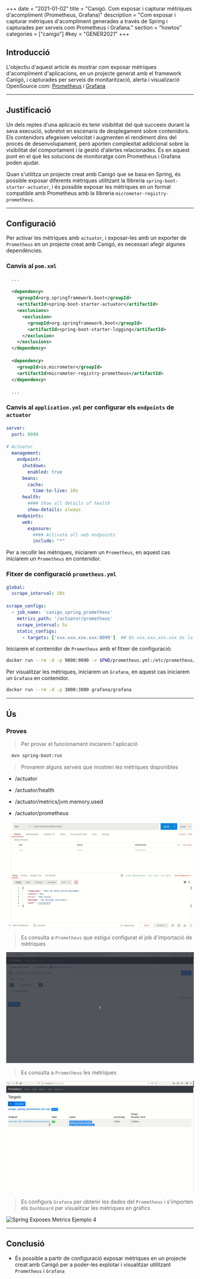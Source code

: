 +++
date        = "2021-01-02"
title       = "Canigó. Com exposar i capturar mètriques d'acompliment (Prometheus, Grafana)"
description = "Com exposar i capturar mètriques d'acompliment generades a través de Spring i capturades per serveis com Prometheus i Grafana."
section     = "howtos"
categories  = ["canigo"]
#key        = "GENER2021"
+++


## Introducció

L'objectiu d'aquest article és mostrar com exposar mètriques d'acompliment d'aplicacions, en un projecte generat amb el framework Canigó, i capturades per serveis de monitarització, alerta i visualizació OpenSource com: [Prometheus](https://github.com/prometheus/prometheus) i [Grafana](https://github.com/grafana/grafana)

---
## Justificació

Un dels reptes d'una aplicació és tenir visibilitat del què succeeix durant la seva execució, sobretot en escenaris de desplegament sobre contenidors. Els contenidors afegeixen velocitat i augmenten el rendiment dins del procés de desenvolupament, però aporten complexitat addicional sobre la visibilitat del comportament i la gestió d'alertes relacionades. És en aquest punt en el què les solucions de monitoratge com Prometheus i Grafana poden ajudar.

Quan s'utilitza un projecte creat amb Canigó que se basa en Spring, és possible exposar diferents mètriques utilitzant la llibreria `spring-boot-starter-actuator`, i és possible exposar les mètriques en un format compatible amb Prometheus amb la llibreria `micrometer-registry-prometheus`.

---
## Configuració

Per activar les mètriques amb `actuator`, i exposar-les amb un exporter de `Prometheus` en un projecte creat amb Canigó, es necessari afegir algunes dependències.

### Canvis al `pom.xml`

```xml
  ...

  <dependency>
    <groupId>org.springframework.boot</groupId>
    <artifactId>spring-boot-starter-actuator</artifactId>
    <exclusions>
      <exclusion>
        <groupId>org.springframework.boot</groupId>
        <artifactId>spring-boot-starter-logging</artifactId>
      </exclusion>
    </exclusions>
  </dependency>

  <dependency>
    <groupId>io.micrometer</groupId>
    <artifactId>micrometer-registry-prometheus</artifactId>
  </dependency>

  ...
```

### Canvis al `application.yml` per configurar els `endpoints` de `actuator`

```yaml
server:
  port: 8099

# Actuator
  management:
    endpoint:
      shutdown:
        enabled: true
      beans:
        cache:
          time-to-live: 10s
      health:
        #### Show all details of health
        show-details: always
    endpoints:
      web:
        exposure:
          #### Activate all web endpoints
          include: "*"
```

Per a recollir les mètriques, iniciarem un `Prometheus`, en aquest cas iniciarem un `Prometheus` en contenidor.

### Fitxer de configuració `prometheus.yml`

```yaml
global:
  scrape_interval: 10s

scrape_configs:
  - job_name: 'canigo_spring_prometheus'
    metrics_path: '/actuator/prometheus'
    scrape_interval: 5s
    static_configs:
      - targets: ['xxx.xxx.xxx.xxx:8099']  ## On xxx.xxx.xxx.xxx és la ip del servidor de la aplicación
```

Iniciarem el contenidor de `Prometheus` amb el fitxer de configuració:

```sh
docker run --rm -d -p 9090:9090 -v $PWD/prometheus.yml:/etc/prometheus/prometheus.yml prom/prometheus
```

Per visualitzar les mètriques, iniciarem un `Grafana`, en aquest cas iniciarem un `Grafana` en contenidor.

```sh
docker run --rm -d -p 3000:3000 grafana/grafana
```

---
## Ús

### Proves 

> Per provar el funcionament iniciarem l'aplicació

```sh
  mvn spring-boot:run 
```

> Provarem alguns serveis que mostren les mètriques disponibles

  * /actuator

  * /actuator/health

  * /actuator/metrics/jvm.memory.used
  
  * /actuator/prometheus

![Spring Exposes Metrics Ejemplo 1](/images/howtos/2021-01-02_spring_expose_metrics_example1.gif)


> Es consulta a `Prometheus` que estigui configurat el job d'importació de mètriques

![Spring Exposes Metrics Ejemplo 2](/images/howtos/2021-01-02_spring_expose_metrics_example2.gif)


> Es consulta a `Prometheus` les mètriques

![Spring Exposes Metrics Ejemplo 3](/images/howtos/2021-01-02_spring_expose_metrics_example3.gif)


> Es configura `Grafana` per obtenir les dades del `Prometheus` i s'importen els `Dashboard` per visualitzar les mètriques en gràfics

![Spring Exposes Metrics Ejemplo 4](/images/howtos/2021-01-02_spring_expose_metrics_example4.gif)


---
## Conclusió

 * És possible a partir de configuració exposar mètriques en un projecte creat amb Canigó per a poder-les explotar i visualitzar utilitzant `Prometheus` i `Grafana`

